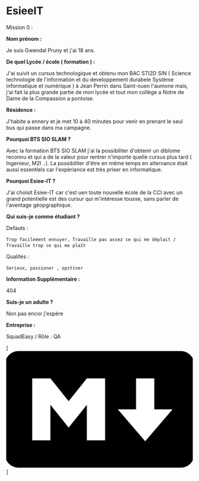 # EsieeIT

Mission 0 :

**Nom prénom :**

Je suis Gwendal Pruny et j'ai 18 ans.

**De quel Lycée / école ( formation ) :**

J'ai suivit un cursus technologique et obtenu mon BAC STI2D SIN ( Science technologie  de l'information et du developpement durabele Système informatique et numérique ) à Jean Perrin dans Saint-ouen l'aumone mais, j'ai fait la plus grande partie de mon lycée et tout mon collège a Notre de Dame de la Compassion a pontoise.

**Résidence :**

J'habite a ennery et je met 10 à 40 minutes pour venir en prenant le seul bus qui passe dans ma campagne.

**Pourquoi BTS SIO SLAM ?**

Avec la formation BTS SIO SLAM j'ai la possibiliter d'obtenir un diblome reconnu et qui a de la valeur pour rentrer n'importe quelle cursus plus tard ( Ingenieur, M2I ..). La possibiliter d'être en même temps en alternance était aussi essentiels car  l'expèriance est très priser en informatique.

**Pourquoi Esiee-IT ?**

J'ai choisit Esiee-IT car c'est uen toute nouvelle école de la CCI avec un grand potentielle est des cursur qui m'intéresse tousse, sans parler de l'aventage géopgraphique.

**Qui suis-je comme étudiant ?**

Defauts :

    Trop facilement ennuyer, Travaille pas assez ce qui me déplait / Travaille trop ce qui me plaît

Qualités :

    Serieux, passioner , opstiner



**Information Supplémentaire :**

404


**Suis-je un adulte ?**

Non pas encor j'espère

**Entreprise :**

SquadEasy / Rôle : QA

[![HEY](mrk.jpg)]
